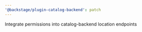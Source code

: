 ```yaml
---
'@backstage/plugin-catalog-backend': patch
---
```


Integrate permissions into catalog-backend location endpoints
